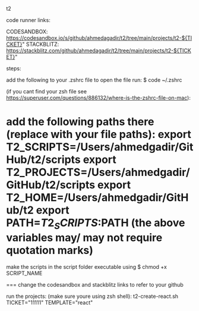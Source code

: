 t2

code runner links:

CODESANDBOX: https://codesandbox.io/s/github/ahmedagadir/t2/tree/main/projects/t2-${TICKET}"
STACKBLITZ: https://stackblitz.com/github/ahmedagadir/t2/tree/main/projects/t2-${TICKET}"


steps:

add the following to your .zshrc file
to open the file run: 
$ code  ~/.zshrc

(if you cant find your zsh file see https://superuser.com/questions/886132/where-is-the-zshrc-file-on-mac):

add the following paths there (replace with your file paths):
export T2_SCRIPTS=/Users/ahmedgadir/GitHub/t2/scripts
export T2_PROJECTS=/Users/ahmedgadir/GitHub/t2/scripts
export T2_HOME=/Users/ahmedgadir/GitHub/t2
export PATH=$T2_SCRIPTS:$PATH
(the above variables may/ may not require quotation marks)
=== 
make the scripts in the script folder executable using 
$ chmod +x SCRIPT_NAME



===
change the codesandbox and stackblitz links to refer to your github

run the projects:
(make sure youre using zsh shell):
t2-create-react.sh TICKET="11111" TEMPLATE="react"



